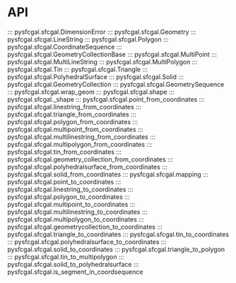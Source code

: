 # API

::: pysfcgal.sfcgal.DimensionError
::: pysfcgal.sfcgal.Geometry
::: pysfcgal.sfcgal.LineString
::: pysfcgal.sfcgal.Polygon
::: pysfcgal.sfcgal.CoordinateSequence
::: pysfcgal.sfcgal.GeometryCollectionBase
::: pysfcgal.sfcgal.MultiPoint
::: pysfcgal.sfcgal.MultiLineString
::: pysfcgal.sfcgal.MultiPolygon
::: pysfcgal.sfcgal.Tin
::: pysfcgal.sfcgal.Triangle
::: pysfcgal.sfcgal.PolyhedralSurface
::: pysfcgal.sfcgal.Solid
::: pysfcgal.sfcgal.GeometryCollection
::: pysfcgal.sfcgal.GeometrySequence
::: pysfcgal.sfcgal.wrap_geom
::: pysfcgal.sfcgal.shape
::: pysfcgal.sfcgal._shape
::: pysfcgal.sfcgal.point_from_coordinates
::: pysfcgal.sfcgal.linestring_from_coordinates
::: pysfcgal.sfcgal.triangle_from_coordinates
::: pysfcgal.sfcgal.polygon_from_coordinates
::: pysfcgal.sfcgal.multipoint_from_coordinates
::: pysfcgal.sfcgal.multilinestring_from_coordinates
::: pysfcgal.sfcgal.multipolygon_from_coordinates
::: pysfcgal.sfcgal.tin_from_coordinates
::: pysfcgal.sfcgal.geometry_collection_from_coordinates
::: pysfcgal.sfcgal.polyhedralsurface_from_coordinates
::: pysfcgal.sfcgal.solid_from_coordinates
::: pysfcgal.sfcgal.mapping
::: pysfcgal.sfcgal.point_to_coordinates
::: pysfcgal.sfcgal.linestring_to_coordinates
::: pysfcgal.sfcgal.polygon_to_coordinates
::: pysfcgal.sfcgal.multipoint_to_coordinates
::: pysfcgal.sfcgal.multilinestring_to_coordinates
::: pysfcgal.sfcgal.multipolygon_to_coordinates
::: pysfcgal.sfcgal.geometrycollection_to_coordinates
::: pysfcgal.sfcgal.triangle_to_coordinates
::: pysfcgal.sfcgal.tin_to_coordinates
::: pysfcgal.sfcgal.polyhedralsurface_to_coordinates
::: pysfcgal.sfcgal.solid_to_coordinates
::: pysfcgal.sfcgal.triangle_to_polygon
::: pysfcgal.sfcgal.tin_to_multipolygon
::: pysfcgal.sfcgal.solid_to_polyhedralsurface
::: pysfcgal.sfcgal.is_segment_in_coordsequence

